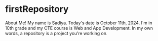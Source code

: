 # firstRepository
About Me!
My name is Sadiya.
Today's date is October 11th, 2024.
I'm in 10th grade and my CTE course is Web and App Development.
In my own words, a repository is a project you're working on.
